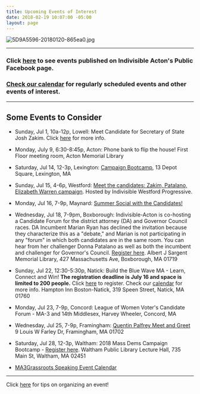 ```yaml
---
title: Upcoming Events of Interest
date: 2018-02-19 10:07:00 -05:00
layout: page
---
```


![5D9A5596-20180120-865ea0.jpg](/uploads/5D9A5596-20180120-865ea0.jpg)

---

### Click [here](https://www.facebook.com/pg/IndivisibleActon/events/?ref=page_internal) to see events published on Indivisible Acton's Public Facebook page.

### [Check our calendar](http://www.indivisibleacton.org/calendar.html) for regularly scheduled events and other events of interest.

---

## Some Events to Consider

* Sunday, Jul 1, 10a-12p, Lowell: Meet Candidate for Secretary of State Josh Zakim.  Click [here](https://www.facebook.com/events/1559712157487918/) for more info.


* Monday, July 9, 6:30-8:45p, Acton: Phone bank to flip the house! First Floor meeting room, Acton Memorial Library


* Saturday, Jul 14, 12-3p, Lexington: [Campaign Bootcamp](https://massdems.org/2018-campaign-bootcamps/), 13 Depot Square, Lexington, MA


* Sunday, Jul 15, 4-6p, Westford: [Meet the candidates: Zakim, Patalano, Elizabeth Warren campaign](https://www.facebook.com/events/139497656925586/).  Hosted by Indivisible Westford Progressive.


* Monday, Jul 16, 7-9p, Maynard: [Summer Social with the Candidates!](https://www.eventbrite.com/e/indivisible-acton-summer-social-with-candidates-tickets-47115619085)


* Wednesday, Jul 18, 7-9pm, Boxborough: Indivisible-Acton is co-hosting a Candidate Forum for the district attorney (DA) and Governor Council races. DA Incumbent Marian Ryan has declined the invitation because they characterize this as a "debate," and Marian is not participating in any "forum" in which both candidates are in the same room. You can hear from her challenger Donna Patalano as well as both the incumbent and challenger for Governor's Council.  [Register here](https://www.eventbrite.com/e/candidate-forum-governors-council-and-da-tickets-47284762999).  Albert J Sargent Memorial Library, 427 Massachusetts Ave, Boxborough, MA 01719


* Sunday, Jul 22, 12:30-5:30p, Natick: Build the Blue Wave MA - Learn, Connect and Win! **The registration deadline is July 16 and space is limited to 200 people.** Click [here](https://docs.google.com/forms/d/e/1FAIpQLSeggbmORpUqjHU97YHlKmmZsS26Z8J5gBaVkz3kxh0maMdZPA) to register.  Check our [calendar](http://www.indivisibleacton.org/calendar.html) for more info.  Hampton Inn Boston-Natick, 319 Speen Street, Natick, MA 01760


* Monday, Jul 23, 7-9p, Concord: League of Women Voter's Candidate Forum - MA-3 and 14th Middlesex, Harvey Wheeler, Concord, MA


* Wednesday, Jul 25, 7-9p, Framingham:  [Quentin Palfrey Meet and Greet](https://www.facebook.com/events/2127807007249184/) 9 Louis W Farley Dr, Framingham, MA 01702

 
* Saturday, Jul 28, 12-3p, Waltham: 2018 Mass Dems Campaign Bootcamp - [Register here](https://secure.ngpvan.com/Qq8RBgbcMEi4FfdoqFZ0-Q2).  Waltham Public Library Lecture Hall, 735 Main St, Waltham, MA 02451


* [MA3Grassroots Speaking Event Calendar](https://www.ma3grassroots.com/event-calendar)

---

Click [here](http://www.indivisibleacton.org/events/organize-an-event.html) for tips on organizing an event!